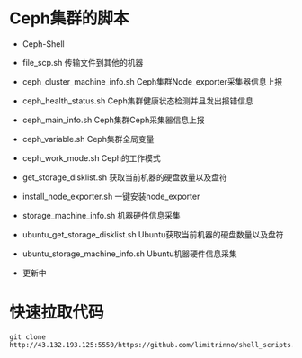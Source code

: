 # Ceph集群的脚本

- Ceph-Shell
- file_scp.sh				传输文件到其他的机器
- ceph_cluster_machine_info.sh		Ceph集群Node_exporter采集器信息上报
- ceph_health_status.sh		Ceph集群健康状态检测并且发出报错信息
- ceph_main_info.sh			Ceph集群Ceph采集器信息上报
- ceph_variable.sh			Ceph集群全局变量
- ceph_work_mode.sh			Ceph的工作模式
- get_storage_disklist.sh		获取当前机器的硬盘数量以及盘符
- install_node_exporter.sh		一键安装node_exporter
- storage_machine_info.sh		机器硬件信息采集
- ubuntu_get_storage_disklist.sh	Ubuntu获取当前机器的硬盘数量以及盘符
- ubuntu_storage_machine_info.sh	Ubuntu机器硬件信息采集

- 更新中

# 快速拉取代码

```
git clone http://43.132.193.125:5550/https://github.com/limitrinno/shell_scripts.git
```
